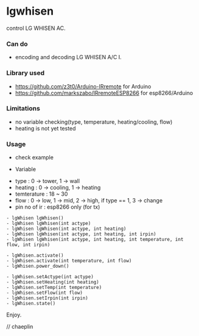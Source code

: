 lgwhisen
===============

control LG WHISEN AC.

### Can do
- encoding and decoding LG WHISEN A/C I.


### Library used
- https://github.com/z3t0/Arduino-IRremote for Arduino
- https://github.com/markszabo/IRremoteESP8266 for esp8266/Arduino

### Limitations
- no variable checking(type, temperature, heating/cooling, flow)
- heating is not yet tested


### Usage
* check example

* Variable
- type           : 0 -> tower, 1 -> wall
- heating        : 0 -> cooling, 1 -> heating
- temterature    : 18 ~ 30
- flow           : 0 -> low, 1 -> mid, 2 -> high, if type == 1, 3 -> change
- pin no of ir   : esp8266 only (for tx)

```
- lgWhisen lgWhisen()
- lgWhisen lgWhisen(int actype)
- lgWhisen lgWhisen(int actype, int heating)
- lgWhisen lgWhisen(int actype, int heating, int irpin)
- lgWhisen lgWhisen(int actype, int heating, int temperature, int flow, int irpin)
```

```
- lgWhisen.activate()
- lgWhisen.activate(int temperature, int flow)
- lgWhisen.power_down()
```

```
- lgWhisen.setActype(int actype)
- lgWhisen.setHeating(int heating)
- lgWhisen.setTemp(int temperature)
- lgWhisen.setFlow(int flow)
- lgWhisen.setIrpin(int irpin)
- lgWhisen.state()
```

Enjoy.

// chaeplin